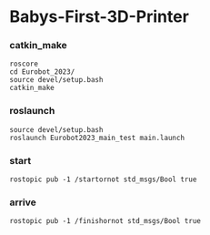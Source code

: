 # Babys-First-3D-Printer

### catkin_make
    roscore
    cd Eurobot_2023/
    source devel/setup.bash
    catkin_make
    
### roslaunch

    source devel/setup.bash
    roslaunch Eurobot2023_main_test main.launch

### start

    rostopic pub -1 /startornot std_msgs/Bool true
    
### arrive

    rostopic pub -1 /finishornot std_msgs/Bool true
